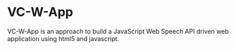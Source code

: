 # VC-W-App
VC-W-App is an approach to build a JavaScript Web Speech API driven web application using html5 and javascript.
